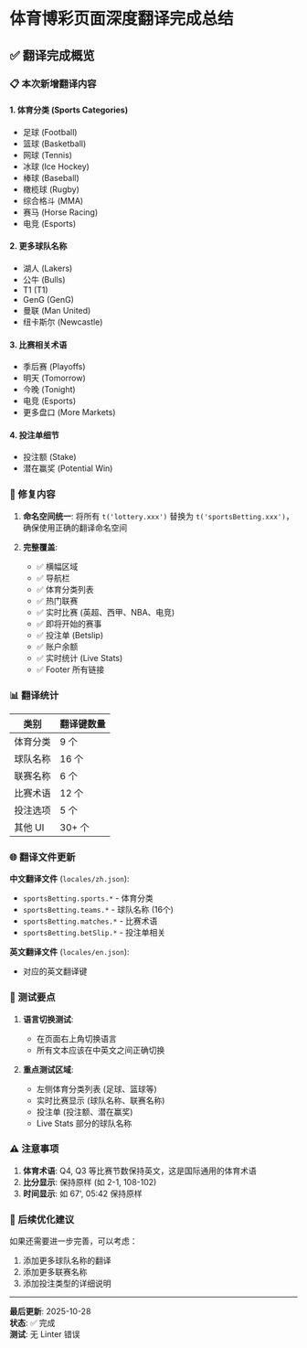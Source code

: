 # 体育博彩页面深度翻译完成总结

## ✅ 翻译完成概览

### 📋 本次新增翻译内容

#### 1. **体育分类** (Sports Categories)
- 足球 (Football)
- 篮球 (Basketball)
- 网球 (Tennis)
- 冰球 (Ice Hockey)
- 棒球 (Baseball)
- 橄榄球 (Rugby)
- 综合格斗 (MMA)
- 赛马 (Horse Racing)
- 电竞 (Esports)

#### 2. **更多球队名称**
- 湖人 (Lakers)
- 公牛 (Bulls)
- T1 (T1)
- GenG (GenG)
- 曼联 (Man United)
- 纽卡斯尔 (Newcastle)

#### 3. **比赛相关术语**
- 季后赛 (Playoffs)
- 明天 (Tomorrow)
- 今晚 (Tonight)
- 电竞 (Esports)
- 更多盘口 (More Markets)

#### 4. **投注单细节**
- 投注额 (Stake)
- 潜在赢奖 (Potential Win)

### 🔧 修复内容

1. **命名空间统一**: 将所有 `t('lottery.xxx')` 替换为 `t('sportsBetting.xxx')`，确保使用正确的翻译命名空间

2. **完整覆盖**:
   - ✅ 横幅区域
   - ✅ 导航栏
   - ✅ 体育分类列表
   - ✅ 热门联赛
   - ✅ 实时比赛 (英超、西甲、NBA、电竞)
   - ✅ 即将开始的赛事
   - ✅ 投注单 (Betslip)
   - ✅ 账户余额
   - ✅ 实时统计 (Live Stats)
   - ✅ Footer 所有链接

### 📊 翻译统计

| 类别 | 翻译键数量 |
|------|-----------|
| 体育分类 | 9 个 |
| 球队名称 | 16 个 |
| 联赛名称 | 6 个 |
| 比赛术语 | 12 个 |
| 投注选项 | 5 个 |
| 其他 UI | 30+ 个 |

### 🌐 翻译文件更新

**中文翻译文件** (`locales/zh.json`):
- `sportsBetting.sports.*` - 体育分类
- `sportsBetting.teams.*` - 球队名称 (16个)
- `sportsBetting.matches.*` - 比赛术语
- `sportsBetting.betSlip.*` - 投注单相关

**英文翻译文件** (`locales/en.json`):
- 对应的英文翻译键

### 🎯 测试要点

1. **语言切换测试**:
   - 在页面右上角切换语言
   - 所有文本应该在中英文之间正确切换

2. **重点测试区域**:
   - 左侧体育分类列表 (足球、篮球等)
   - 实时比赛显示 (球队名称、联赛名称)
   - 投注单 (投注额、潜在赢奖)
   - Live Stats 部分的球队名称

### ⚠️ 注意事项

1. **体育术语**: Q4, Q3 等比赛节数保持英文，这是国际通用的体育术语
2. **比分显示**: 保持原样 (如 2-1, 108-102)
3. **时间显示**: 如 67', 05:42 保持原样

### 🚀 后续优化建议

如果还需要进一步完善，可以考虑：
1. 添加更多球队名称的翻译
2. 添加更多联赛名称
3. 添加投注类型的详细说明

---

**最后更新**: 2025-10-28  
**状态**: ✅ 完成  
**测试**: 无 Linter 错误

